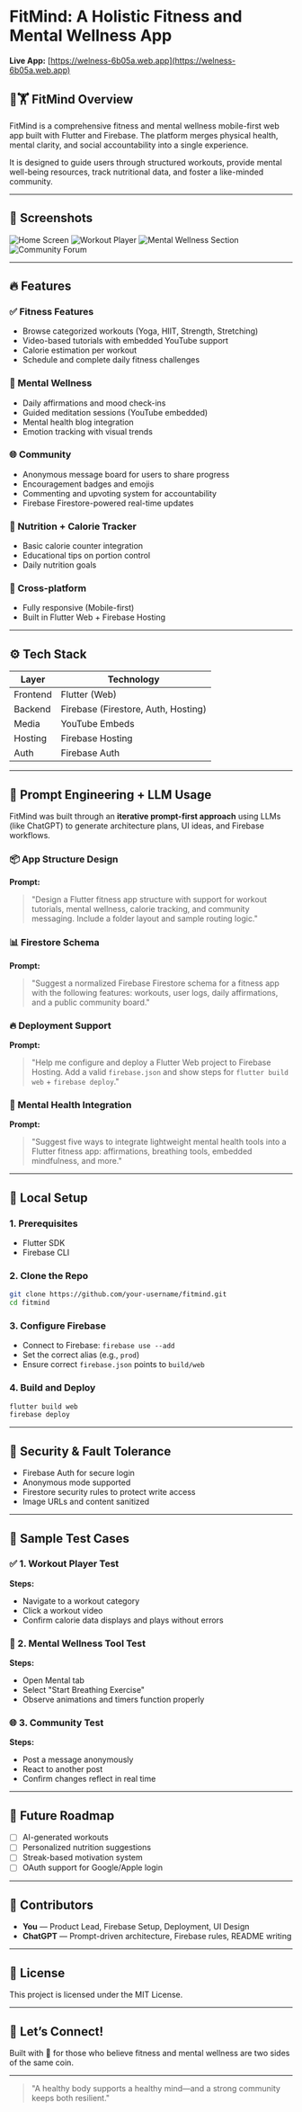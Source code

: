 # FitMind: A Holistic Fitness and Mental Wellness App

**Live App:** [https://welness-6b05a.web.app](https://welness-6b05a.web.app)

## 🧠🏋️ FitMind Overview

FitMind is a comprehensive fitness and mental wellness mobile-first web app built with Flutter and Firebase. The platform merges physical health, mental clarity, and social accountability into a single experience.

It is designed to guide users through structured workouts, provide mental well-being resources, track nutritional data, and foster a like-minded community.

---

## 📸 Screenshots

![Home Screen](screenshots/home.png)
![Workout Player](screenshots/workout.png)
![Mental Wellness Section](screenshots/mental.png)
![Community Forum](screenshots/community.png)

---

## 🔥 Features

### ✅ Fitness Features

* Browse categorized workouts (Yoga, HIIT, Strength, Stretching)
* Video-based tutorials with embedded YouTube support
* Calorie estimation per workout
* Schedule and complete daily fitness challenges

### 🧘 Mental Wellness

* Daily affirmations and mood check-ins
* Guided meditation sessions (YouTube embedded)
* Mental health blog integration
* Emotion tracking with visual trends

### 🌐 Community

* Anonymous message board for users to share progress
* Encouragement badges and emojis
* Commenting and upvoting system for accountability
* Firebase Firestore-powered real-time updates

### 🍎 Nutrition + Calorie Tracker

* Basic calorie counter integration
* Educational tips on portion control
* Daily nutrition goals

### 📱 Cross-platform

* Fully responsive (Mobile-first)
* Built in Flutter Web + Firebase Hosting

---

## ⚙️ Tech Stack

| Layer    | Technology                          |
| -------- | ----------------------------------- |
| Frontend | Flutter (Web)                       |
| Backend  | Firebase (Firestore, Auth, Hosting) |
| Media    | YouTube Embeds                      |
| Hosting  | Firebase Hosting                    |
| Auth     | Firebase Auth                       |

---

## 🚀 Prompt Engineering + LLM Usage

FitMind was built through an **iterative prompt-first approach** using LLMs (like ChatGPT) to generate architecture plans, UI ideas, and Firebase workflows.

### 📦 App Structure Design

**Prompt:**

> "Design a Flutter fitness app structure with support for workout tutorials, mental wellness, calorie tracking, and community messaging. Include a folder layout and sample routing logic."

### 📊 Firestore Schema

**Prompt:**

> "Suggest a normalized Firebase Firestore schema for a fitness app with the following features: workouts, user logs, daily affirmations, and a public community board."

### 🔥 Deployment Support

**Prompt:**

> "Help me configure and deploy a Flutter Web project to Firebase Hosting. Add a valid `firebase.json` and show steps for `flutter build web` + `firebase deploy`."

### 🧠 Mental Health Integration

**Prompt:**

> "Suggest five ways to integrate lightweight mental health tools into a Flutter fitness app: affirmations, breathing tools, embedded mindfulness, and more."

---

## 🧪 Local Setup

### 1. Prerequisites

* Flutter SDK
* Firebase CLI

### 2. Clone the Repo

```bash
git clone https://github.com/your-username/fitmind.git
cd fitmind
```

### 3. Configure Firebase

* Connect to Firebase: `firebase use --add`
* Set the correct alias (e.g., `prod`)
* Ensure correct `firebase.json` points to `build/web`

### 4. Build and Deploy

```bash
flutter build web
firebase deploy
```

---

## 🔐 Security & Fault Tolerance

* Firebase Auth for secure login
* Anonymous mode supported
* Firestore security rules to protect write access
* Image URLs and content sanitized

---

## 🙋 Sample Test Cases

### ✅ 1. Workout Player Test

**Steps:**

* Navigate to a workout category
* Click a workout video
* Confirm calorie data displays and plays without errors

### 🧠 2. Mental Wellness Tool Test

**Steps:**

* Open Mental tab
* Select "Start Breathing Exercise"
* Observe animations and timers function properly

### 🌐 3. Community Test

**Steps:**

* Post a message anonymously
* React to another post
* Confirm changes reflect in real time

---

## 🧘 Future Roadmap

* [ ] AI-generated workouts
* [ ] Personalized nutrition suggestions
* [ ] Streak-based motivation system
* [ ] OAuth support for Google/Apple login

---

## 👥 Contributors

* **You** — Product Lead, Firebase Setup, Deployment, UI Design
* **ChatGPT** — Prompt-driven architecture, Firebase rules, README writing

---

## 📎 License

This project is licensed under the MIT License.

---

## 💬 Let’s Connect!

Built with 💚 for those who believe fitness and mental wellness are two sides of the same coin.

---

> "A healthy body supports a healthy mind—and a strong community keeps both resilient."
